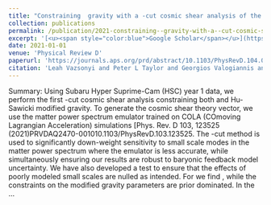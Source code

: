 ```yaml
---
title: "Constraining  gravity with a -cut cosmic shear analysis of the Hyper Suprime-Cam first-year data"
collection: publications
permalink: /publication/2021-constraining--gravity-with-a--cut-cosmic-shear-ana
excerpt: '[<u><span style="color:blue">Google Scholar</span></u>](https://scholar.google.com/scholar?q=Constraining++gravity+with+a+-cut+cosmic+shear+analysis+of+the+Hyper+Suprime-Cam+first-year+data)'
date: 2021-01-01
venue: 'Physical Review D'
paperurl: 'https://journals.aps.org/prd/abstract/10.1103/PhysRevD.104.083527'
citation: 'Leah Vazsonyi and Peter L Taylor and Georgios Valogiannis and Nesar S Ramachandra and Agnès Ferté and Jason Rhodes (2021). "Constraining  gravity with a -cut cosmic shear analysis of the Hyper Suprime-Cam first-year data". Physical Review D.'
---
```


Summary: Using Subaru Hyper Suprime-Cam (HSC) year 1 data, we perform the first -cut cosmic shear analysis constraining both  and  Hu-Sawicki modified gravity. To generate the  cosmic shear theory vector, we use the matter power spectrum emulator trained on COLA (COmoving Lagrangian Acceleration) simulations [Phys. Rev. D 103, 123525 (2021)PRVDAQ2470-001010.1103/PhysRevD.103.123525. The -cut method is used to significantly down-weight sensitivity to small scale  modes in the matter power spectrum where the emulator is less accurate, while simultaneously ensuring our results are robust to baryonic feedback model uncertainty. We have also developed a test to ensure that the effects of poorly modeled small scales are nulled as intended. For  we find , while the constraints on the  modified gravity parameters are prior dominated. In the …
